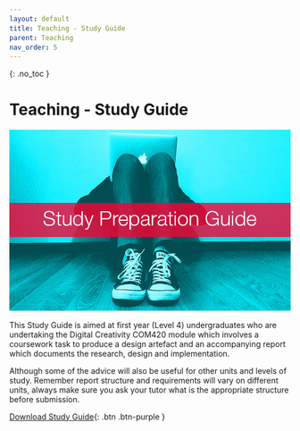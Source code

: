 ```yaml
---
layout: default
title: Teaching - Study Guide
parent: Teaching
nav_order: 5
---
```


{: .no_toc }

# Teaching - Study Guide

![Study](ACS_slides/study-1265859_1920.jpg)



This Study Guide is aimed at first year (Level 4) undergraduates who are undertaking the Digital Creativity COM420 module which involves a coursework task to produce a design artefact and an accompanying report which documents the research, design and implementation.

Although some of the advice will also be useful for other units and levels of study. Remember report structure and requirements will vary on different units, always make sure you ask your tutor what is the appropriate structure before submission.

[Download Study Guide](ACS_slides/Study_Guide_COM420_2021.pdf){: .btn .btn-purple } 
